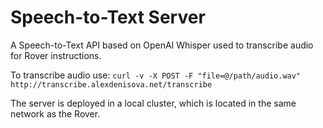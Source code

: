 # Speech-to-Text Server

A Speech-to-Text API based on OpenAI Whisper used to transcribe audio for Rover instructions.

To transcribe audio use:
`curl -v -X POST -F "file=@/path/audio.wav" http://transcribe.alexdenisova.net/transcribe`

The server is deployed in a local cluster, which is located in the same network as the Rover.
